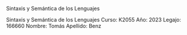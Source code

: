 Sintaxis y Semántica de los Lenguajes

Sintaxis y Semántica de los Lenguajes
Curso: K2055
Año: 2023
Legajo: 166660
Nombre: Tomás
Apellido: Benz